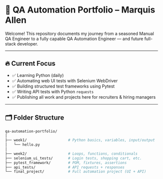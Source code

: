 # 🧪 QA Automation Portfolio – Marquis Allen

Welcome! This repository documents my journey from a seasoned Manual QA Engineer to a fully capable QA Automation Engineer — and future full-stack developer.

---

## 🔥 Current Focus

- ✅ Learning Python (daily)
- ✅ Automating web UI tests with Selenium WebDriver
- ✅ Building structured test frameworks using Pytest
- ✅ Writing API tests with Python `requests`
- ✅ Publishing all work and projects here for recruiters & hiring managers

---

## 🗂️ Folder Structure

```bash
qa-automation-portfolio/
│
├── week1/                   # Python basics, variables, input/output
│   └── hello.py
│
├── week2/                   # Loops, functions, conditionals
├── selenium_ui_tests/       # Login tests, shopping cart, etc.
├── pytest_framework/        # POM, fixtures, assertions
├── api_tests/               # API requests + responses
└── final_project/           # Full automation project (UI + API)
